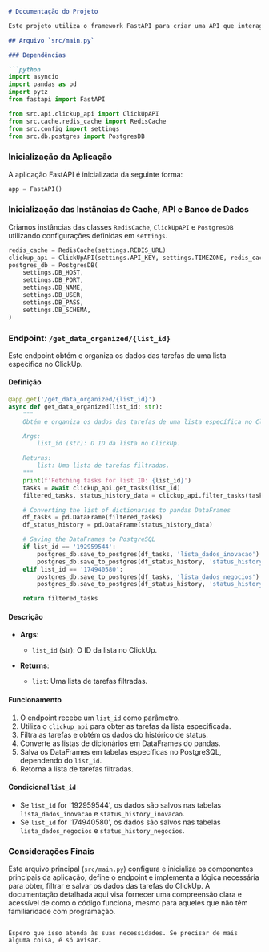 

```markdown
# Documentação do Projeto

Este projeto utiliza o framework FastAPI para criar uma API que interage com o serviço ClickUp e armazena dados em um banco de dados PostgreSQL. A aplicação também faz uso de um cache Redis para melhorar a performance.

## Arquivo `src/main.py`

### Dependências

```python
import asyncio
import pandas as pd
import pytz
from fastapi import FastAPI

from src.api.clickup_api import ClickUpAPI
from src.cache.redis_cache import RedisCache
from src.config import settings
from src.db.postgres import PostgresDB
```

### Inicialização da Aplicação

A aplicação FastAPI é inicializada da seguinte forma:

```python
app = FastAPI()
```

### Inicialização das Instâncias de Cache, API e Banco de Dados

Criamos instâncias das classes `RedisCache`, `ClickUpAPI` e `PostgresDB` utilizando configurações definidas em `settings`.

```python
redis_cache = RedisCache(settings.REDIS_URL)
clickup_api = ClickUpAPI(settings.API_KEY, settings.TIMEZONE, redis_cache)
postgres_db = PostgresDB(
    settings.DB_HOST,
    settings.DB_PORT,
    settings.DB_NAME,
    settings.DB_USER,
    settings.DB_PASS,
    settings.DB_SCHEMA,
)
```

### Endpoint: `/get_data_organized/{list_id}`

Este endpoint obtém e organiza os dados das tarefas de uma lista específica no ClickUp.

#### Definição

```python
@app.get('/get_data_organized/{list_id}')
async def get_data_organized(list_id: str):
    """
    Obtém e organiza os dados das tarefas de uma lista específica no ClickUp.

    Args:
        list_id (str): O ID da lista no ClickUp.

    Returns:
        list: Uma lista de tarefas filtradas.
    """
    print(f'Fetching tasks for list ID: {list_id}')
    tasks = await clickup_api.get_tasks(list_id)
    filtered_tasks, status_history_data = clickup_api.filter_tasks(tasks)

    # Converting the list of dictionaries to pandas DataFrames
    df_tasks = pd.DataFrame(filtered_tasks)
    df_status_history = pd.DataFrame(status_history_data)

    # Saving the DataFrames to PostgreSQL
    if list_id == '192959544':
        postgres_db.save_to_postgres(df_tasks, 'lista_dados_inovacao')
        postgres_db.save_to_postgres(df_status_history, 'status_history_inovacao')
    elif list_id == '174940580':
        postgres_db.save_to_postgres(df_tasks, 'lista_dados_negocios')
        postgres_db.save_to_postgres(df_status_history, 'status_history_negocios')

    return filtered_tasks
```

#### Descrição

- **Args**:
  - `list_id` (str): O ID da lista no ClickUp.

- **Returns**:
  - `list`: Uma lista de tarefas filtradas.

#### Funcionamento

1. O endpoint recebe um `list_id` como parâmetro.
2. Utiliza o `clickup_api` para obter as tarefas da lista especificada.
3. Filtra as tarefas e obtém os dados do histórico de status.
4. Converte as listas de dicionários em DataFrames do pandas.
5. Salva os DataFrames em tabelas específicas no PostgreSQL, dependendo do `list_id`.
6. Retorna a lista de tarefas filtradas.

#### Condicional `list_id`

- Se `list_id` for '192959544', os dados são salvos nas tabelas `lista_dados_inovacao` e `status_history_inovacao`.
- Se `list_id` for '174940580', os dados são salvos nas tabelas `lista_dados_negocios` e `status_history_negocios`.

### Considerações Finais

Este arquivo principal (`src/main.py`) configura e inicializa os componentes principais da aplicação, define o endpoint e implementa a lógica necessária para obter, filtrar e salvar os dados das tarefas do ClickUp. A documentação detalhada aqui visa fornecer uma compreensão clara e acessível de como o código funciona, mesmo para aqueles que não têm familiaridade com programação.
```

Espero que isso atenda às suas necessidades. Se precisar de mais alguma coisa, é só avisar.